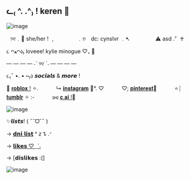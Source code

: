 ᓚ₍ ^. .^₎ ! keren 🐾
-

![image](https://github.com/user-attachments/assets/a36e55df-2291-40f2-864a-1d729a07f52e)



⠀୨୧﹒🦕 she/her ! ﹐
⠀ ⠀ ⠀ ⠀﹒୭ dc: cynslvr ﹒➷ 
 ⠀ ⠀ ⠀⠀ ⚠ asd .〞♰

૮ ᴖﻌᴖა₎  loveee! kylie minogue ♡₊ 🌷


— — — —  ˗ˋ ୨୧ ˊ˗ — — — —  


૮₍˶ •. • ⑅₎ა 𝙨𝙤𝙘𝙞𝙖𝙡𝙨 & 𝙢𝙤𝙧𝙚 !

🌈 [𝐫𝐨𝐛𝐥𝐨𝐱 !](https://www.roblox.com/users/2795609521/profile) ✧.  ⠀ ⠀ ⠀    ↳ [𝐢𝐧𝐬𝐭𝐚𝐠𝐫𝐚𝐦](https://www.instagram.com/m4nogue/) 🧸°. ♡  ⠀ ⠀ ⠀    ♡; [𝐩𝐢𝐧𝐭𝐞𝐫𝐞𝐬𝐭](https://za.pinterest.com/cynslvr/)🦎  ⠀ ⠀ ⠀    ⭐┊ [𝐭𝐮𝐦𝐛𝐥𝐫](https://www.tumblr.com/blog/m4nogue) ✧ :-  ⠀ ⠀ ⠀    ⪩⪨ [𝐜.𝐚𝐢 !](https://character.ai/profile/cynslvr)🍭


![image](https://github.com/user-attachments/assets/a77afb35-6def-4fb6-a727-587cfd510b6c)


✨𝙡𝙞𝙨𝙩𝙨! ( ˶ˆᗜˆ˵ )

→ [𝗱𝗻𝗶 𝗹𝗶𝘀𝘁](https://github.com/m4nogue/dni-list-) ᶻ 𝗓 𐰁 .ᐟ

→ [𝗹𝗶𝗸𝗲𝘀 ♡ ˎˊ˗](https://github.com/m4nogue/likes)

→ [𝗱𝗶𝘀𝗹𝗶𝗸𝗲𝘀 :(] 

![image](https://github.com/user-attachments/assets/5657aa9f-d2e0-42d0-84b9-570fb5726138)
